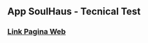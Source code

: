 ## App SoulHaus - Tecnical Test

### [Link Pagina Web](https://stevencar2004.github.io/appSoulHaus/)
